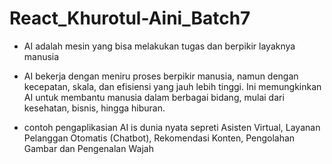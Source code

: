 # React_Khurotul-Aini_Batch7

- AI adalah mesin yang bisa melakukan tugas dan berpikir layaknya manusia 

-  AI bekerja dengan meniru proses berpikir manusia, namun dengan kecepatan, skala, dan efisiensi yang jauh lebih tinggi. Ini memungkinkan AI untuk membantu manusia dalam berbagai bidang, mulai dari kesehatan, bisnis, hingga hiburan.

- contoh pengaplikasian AI is dunia nyata sepreti Asisten Virtual, Layanan Pelanggan Otomatis (Chatbot), Rekomendasi Konten, Pengolahan Gambar dan Pengenalan Wajah